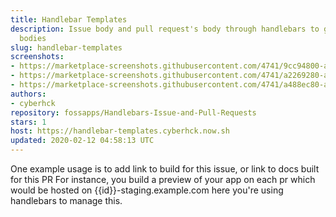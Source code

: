 ```yaml
---
title: Handlebar Templates
description: Issue body and pull request's body through handlebars to generate new
  bodies
slug: handlebar-templates
screenshots:
- https://marketplace-screenshots.githubusercontent.com/4741/9cc94800-a642-11e9-9e44-3a6791c11e3b
- https://marketplace-screenshots.githubusercontent.com/4741/a2269280-a642-11e9-819b-e0afe442db67
- https://marketplace-screenshots.githubusercontent.com/4741/a488ec80-a642-11e9-85d4-f74be5aa0f90
authors:
- cyberhck
repository: fossapps/Handlebars-Issue-and-Pull-Requests
stars: 1
host: https://handlebar-templates.cyberhck.now.sh
updated: 2020-02-12 04:58:13 UTC
---
```


One example usage is to add link to build for this issue, or link to docs built for this PR
For instance, you build a preview of your app on each pr which would be hosted on {{id}}-staging.example.com here you're using handlebars to manage this.
